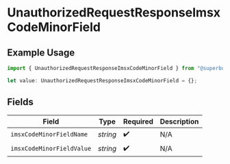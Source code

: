 # UnauthorizedRequestResponseImsxCodeMinorField

## Example Usage

```typescript
import { UnauthorizedRequestResponseImsxCodeMinorField } from "@superbuilders/oneroster/models/errors";

let value: UnauthorizedRequestResponseImsxCodeMinorField = {};
```

## Fields

| Field                     | Type                      | Required                  | Description               |
| ------------------------- | ------------------------- | ------------------------- | ------------------------- |
| `imsxCodeMinorFieldName`  | *string*                  | :heavy_check_mark:        | N/A                       |
| `imsxCodeMinorFieldValue` | *string*                  | :heavy_check_mark:        | N/A                       |